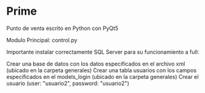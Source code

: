 # Prime
Punto de venta escrito en Python con PyQt5

Modulo Principal: control.py

Importante instalar correctamente SQL Server para su funcionamiento a full:

  Crear una base de datos con los datos especificados en el archivo xml (ubicado en la carpeta generales)
  Crear una tabla usuarios con los campos especificados en el models_login (ubicado en la carpeta generales)
  Crear el usuario (user: "usuario2", password: "usuario2")
